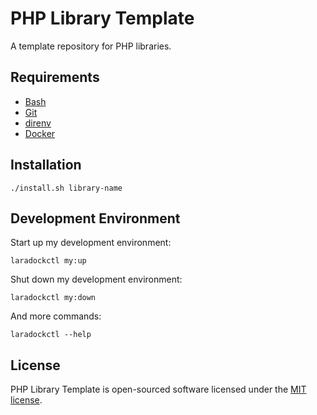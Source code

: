 # PHP Library Template
A template repository for PHP libraries.

## Requirements
* [Bash](https://www.gnu.org/software/bash/)
* [Git](https://git-scm.com/)
* [direnv](https://direnv.net/)
* [Docker](https://www.docker.com/)

## Installation
```console
./install.sh library-name
```

## Development Environment
Start up my development environment:
```console
laradockctl my:up
```

Shut down my development environment:
```console
laradockctl my:down
```

And more commands:
```console
laradockctl --help
```

## License
PHP Library Template is open-sourced software licensed under the [MIT license](http://opensource.org/licenses/MIT).
